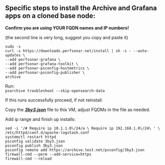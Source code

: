 ## Specific steps to install the Archive and Grafana apps on a cloned base node:  
**Confirm you are using YOUR FQDN names and IP numbers!**  

(the second line is very long, suggest you copy and paste it)
```
sudo -s
curl -s https://downloads.perfsonar.net/install | sh -s - --auto-updates \
--add perfsonar-grafana \
--add perfsonar-grafana-toolkit \
--add perfsonar-psconfig-hostmetrics \
--add perfsonar-psconfig-publisher \
archive 
```
Run:  
`psarchive troubleshoot --skip-opensearch-data`

If this runs successfully proceed, if not reinstall.

Copy the  **_[3by3.json](../3by3.json)_** file to this VM, adjust FQDMs in the file as needed.

Add ip range and finish up installs:
````
sed -i '/# Require ip 10.1.1.0\/24/a \ Require ip 192.168.1.0\/24\ ' \
/etc/httpd/conf.d/apache-logstash.conf
systemctl restart httpd
psconfig validate 3by3.json  
psconfig publish 3by3.json
psconfig remote add https://archive.test.net/psconfig/3by3.json  
firewall-cmd --perm --add-service=https  
firewall-cmd --reload
````
